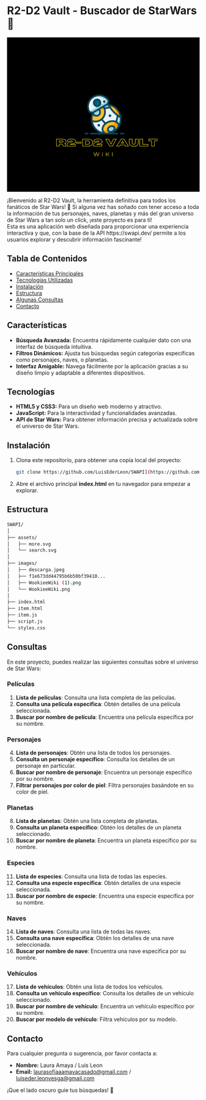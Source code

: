 <h1> R2-D2 Vault - Buscador de StarWars 🚀</h1>

<p align="center" style="background-color: black">
  <img src="images/WookieeWiki (1).png" alt="Imagen referencial" width="400" />
</p>


<p>¡Bienvenido al R2-D2 Vault, la herramienta definitiva para todos los fanáticos de Star Wars! 🌟 Si alguna vez has soñado con tener acceso a toda la información de tus personajes, naves, planetas y más del gran universo de Star Wars a tan solo un click, ¡este proyecto es para ti! <br>Esta es una aplicación web diseñada para proporcionar una experiencia interactiva y que, con la base de la API https://swapi.dev/ permite a los usuarios explorar y descubrir información fascinante!</p>

## Tabla de Contenidos
- [Características Principales](#características)
- [Tecnologías Utilizadas](#Tecnologìas)
- [Instalación](#instalación)
- [Estructura](#estructura)
- [Algunas Consultas](#Consultas)
- [Contacto](#contacto)

## Características

- **Búsqueda Avanzada:** Encuentra rápidamente cualquier dato con una interfaz de búsqueda intuitiva.
- **Filtros Dinámicos:** Ajusta tus búsquedas según categorías específicas como personajes, naves, o planetas.
- **Interfaz Amigable:** Navega fácilmente por la aplicación gracias a su diseño limpio y adaptable a diferentes dispositivos.

## Tecnologías

- **HTML5 y CSS3:** Para un diseño web moderno y atractivo.
- **JavaScript:** Para la interactividad y funcionalidades avanzadas.
- **API de Star Wars:** Para obtener información precisa y actualizada sobre el universo de Star Wars.


## Instalación
1. Clona este repositorio, para obtener una copia local del proyecto:
   ```bash
   git clone https://github.com/LuisEderLeon/SWAPI](https://github.com/LuisEderLeon/Proyecto_Javascript_LeonLuisAmayaLaura
2. Abre el archivo principal **index.html** en tu navegador para empezar a explorar.

## Estructura
   ```bash
SWAPI/
│
├── assets/
│   ├── more.svg
│   └── search.svg
│
├── images/
│   ├── descarga.jpeg
│   ├── f1e673dd44795b6b50bf39410...
│   ├── WookieeWiki (1).png
│   └── WookieeWiki.png
│
├── index.html
├── item.html
├── item.js
├── script.js
└── styles.css
```

## Consultas
En este proyecto, puedes realizar las siguientes consultas sobre el universo de Star Wars: 

### Películas
1. **Lista de películas**: Consulta una lista completa de las películas.
2. **Consulta una película específica**: Obtén detalles de una película seleccionada.
3. **Buscar por nombre de película**: Encuentra una película específica por su nombre.

### Personajes
4. **Lista de personajes**: Obtén una lista de todos los personajes.
5. **Consulta un personaje específico**: Consulta los detalles de un personaje en particular.
6. **Buscar por nombre de personaje**: Encuentra un personaje específico por su nombre.
7. **Filtrar personajes por color de piel**: Filtra personajes basándote en su color de piel.

### Planetas
8. **Lista de planetas**: Obtén una lista completa de planetas.
9. **Consulta un planeta específico**: Obtén los detalles de un planeta seleccionado.
10. **Buscar por nombre de planeta**: Encuentra un planeta específico por su nombre.

### Especies
11. **Lista de especies**: Consulta una lista de todas las especies.
12. **Consulta una especie específica**: Obtén detalles de una especie seleccionada.
13. **Buscar por nombre de especie**: Encuentra una especie específica por su nombre.

### Naves
14. **Lista de naves**: Consulta una lista de todas las naves.
15. **Consulta una nave específica**: Obtén los detalles de una nave seleccionada.
16. **Buscar por nombre de nave**: Encuentra una nave específica por su nombre.

### Vehículos
17. **Lista de vehículos**: Obtén una lista de todos los vehículos.
18. **Consulta un vehículo específico**: Consulta los detalles de un vehículo seleccionado.
19. **Buscar por nombre de vehículo**: Encuentra un vehículo específico por su nombre.
20. **Buscar por modelo de vehículo**: Filtra vehículos por su modelo.
    
## Contacto
Para cualquier pregunta o sugerencia, por favor contacta a:
- **Nombre:** Laura Amaya / Luis Leon
- **Email:** laurasofiaaamayacasado@gmail.com / luiseder.leonvesga@gmail.com

¡Que el lado oscuro guie tus bùsquedas! 🌃
